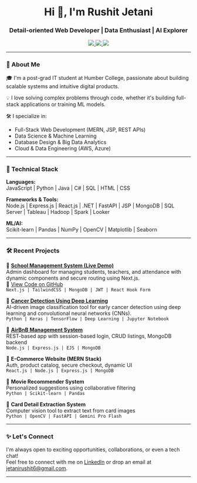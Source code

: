 <h1 align="center">Hi 👋, I'm Rushit Jetani</h1>
<h3 align="center">Detail-oriented Web Developer | Data Enthusiast | AI Explorer</h3>

<p align="center">
  <a href="https://rushit-portfolio.vercel.app/" target="_blank">
    <img src="https://img.shields.io/badge/Portfolio-RushitJetani-0A66C2?style=for-the-badge&logo=vercel&logoColor=white" />
  </a>
  <a href="mailto:jetanirushit6@gmail.com">
    <img src="https://img.shields.io/badge/Gmail-jetanirushit6@gmail.com-D14836?style=for-the-badge&logo=gmail&logoColor=white" />
  </a>
  <a href="https://www.linkedin.com/in/rushitjetani">
    <img src="https://img.shields.io/badge/LinkedIn-rushitjetani-0077B5?style=for-the-badge&logo=linkedin&logoColor=white" />
  </a>
</p>

---

### 🚀 About Me

🎓 I'm a post-grad IT student at Humber College, passionate about building scalable systems and intuitive digital products.

💡 I love solving complex problems through code, whether it's building full-stack applications or training ML models.

🛠️ I specialize in:
- Full-Stack Web Development (MERN, JSP, REST APIs)
- Data Science & Machine Learning
- Database Design & Big Data Analytics
- Cloud & Data Engineering (AWS, Azure)

---

### 🧠 Technical Stack

**Languages:**  
JavaScript | Python | Java | C# | SQL | HTML | CSS

**Frameworks & Tools:**  
Node.js | Express.js | React.js | .NET | FastAPI | JSP | MongoDB | SQL Server | Tableau | Hadoop | Spark | Looker

**ML/AI:**  
Scikit-learn | Pandas | NumPy | OpenCV | Matplotlib | Seaborn

---

### 🛠 Recent Projects

🔹 **[School Management System (Live Demo)](https://school-management-ecru.vercel.app/)**  
Admin dashboard for managing students, teachers, and attendance with dynamic components and secure routing using Next.js.  
🔗 [View Code on GitHub](https://github.com/RushitJetani/SchoolManagement)  
`Next.js | TailwindCSS | MongoDB | JWT | React Hook Form`

🔹 **[Cancer Detection Using Deep Learning](https://github.com/RushitJetani/Cancer-Detection)**  
AI-driven image classification tool for early cancer detection using deep learning and convolutional neural networks (CNNs).  
`Python | Keras | TensorFlow | Deep Learning | Jupyter Notebook`

🔹 **[AirBnB Management System](https://rushit-portfolio.vercel.app/)**  
REST-based app with session-based login, CRUD listings, MongoDB backend  
`Node.js | Express.js | EJS | MongoDB`

🔹 **E-Commerce Website (MERN Stack)**  
Auth, product catalog, secure checkout, dynamic UI  
`React.js | Node.js | Express.js | MongoDB`

🔹 **Movie Recommender System**  
Personalized suggestions using collaborative filtering  
`Python | Scikit-learn | Pandas`

🔹 **Card Detail Extraction System**  
Computer vision tool to extract text from card images  
`Python | OpenCV | FastAPI | Gemini Pro Flash`

---

### ✨ Let's Connect

I'm always open to exciting opportunities, collaborations, or even a tech chat!  
Feel free to connect with me on [LinkedIn](https://www.linkedin.com/in/rushitjetani) or drop an email at [jetanirushit6@gmail.com](mailto:jetanirushit6@gmail.com).

---
